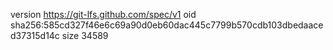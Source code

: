 version https://git-lfs.github.com/spec/v1
oid sha256:585cd327f46e6c69a90d0eb60dac445c7799b570cdb103dbedaaced37315d14c
size 34589
